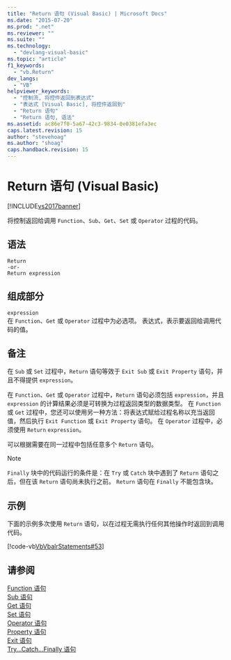 ```yaml
---
title: "Return 语句 (Visual Basic) | Microsoft Docs"
ms.date: "2015-07-20"
ms.prod: ".net"
ms.reviewer: ""
ms.suite: ""
ms.technology: 
  - "devlang-visual-basic"
ms.topic: "article"
f1_keywords: 
  - "vb.Return"
dev_langs: 
  - "VB"
helpviewer_keywords: 
  - "控制流, 将控件返回到表达式"
  - "表达式 [Visual Basic], 将控件返回到"
  - "Return 语句"
  - "Return 语句, 语法"
ms.assetid: ac86e7f0-5a67-42c3-9834-0e0381efa3ec
caps.latest.revision: 15
author: "stevehoag"
ms.author: "shoag"
caps.handback.revision: 15
---
```

# Return 语句 (Visual Basic)
[!INCLUDE[vs2017banner](../../../visual-basic/includes/vs2017banner.md)]

将控制返回给调用 `Function`、`Sub`、`Get`、`Set` 或 `Operator` 过程的代码。  
  
## 语法  
  
```  
Return  
-or-  
Return expression  
```  
  
## 组成部分  
 `expression`  
 在 `Function`、`Get` 或 `Operator` 过程中为必选项。  表达式，表示要返回给调用代码的值。  
  
## 备注  
 在 `Sub` 或 `Set` 过程中，`Return` 语句等效于 `Exit Sub` 或 `Exit Property` 语句，并且不得提供 `expression`。  
  
 在 `Function`、`Get` 或 `Operator` 过程中，`Return` 语句必须包括 `expression`，并且 `expression` 的计算结果必须是可转换为过程返回类型的数据类型。  在 `Function` 或 `Get` 过程中，您还可以使用另一种方法：将表达式赋给过程名称以充当返回值，然后执行 `Exit Function` 或 `Exit Property` 语句。  在 `Operator` 过程中，必须使用 `Return` `expression`。  
  
 可以根据需要在同一过程中包括任意多个 `Return` 语句。  
  
> [!NOTE]
>  `Finally` 块中的代码运行的条件是：在 `Try` 或 `Catch` 块中遇到了 `Return` 语句之后，但在该 `Return` 语句尚未执行之前。  `Return` 语句在 `Finally` 不能包含块。  
  
## 示例  
 下面的示例多次使用 `Return` 语句，以在过程无需执行任何其他操作时返回到调用代码。  
  
 [!code-vb[VbVbalrStatements#53](../../../visual-basic/language-reference/error-messages/codesnippet/VisualBasic/return-statement_1.vb)]  
  
## 请参阅  
 [Function 语句](../../../visual-basic/language-reference/statements/function-statement.md)   
 [Sub 语句](../../../visual-basic/language-reference/statements/sub-statement.md)   
 [Get 语句](../../../visual-basic/language-reference/statements/get-statement.md)   
 [Set 语句](../../../visual-basic/language-reference/statements/set-statement.md)   
 [Operator 语句](../../../visual-basic/language-reference/statements/operator-statement.md)   
 [Property 语句](../../../visual-basic/language-reference/statements/property-statement.md)   
 [Exit 语句](../../../visual-basic/language-reference/statements/exit-statement.md)   
 [Try...Catch...Finally 语句](../../../visual-basic/language-reference/statements/try-catch-finally-statement.md)